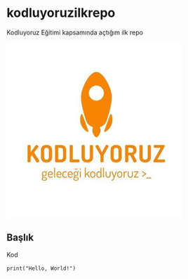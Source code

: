 # kodluyoruzilkrepo
Kodluyoruz Eğitimi kapsamında açtığım ilk repo

![örnek resim](https://raw.githubusercontent.com/Kodluyoruz/taskforce/git/git/markdown-nedir-nasil-kullaniriz-/figures/kodluyoruz_logo.jpg)

## Başlık
Kod
```
print("Hello, World!")
```